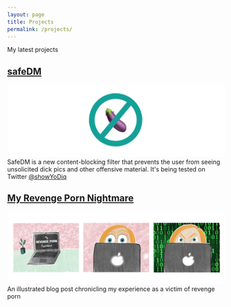 ```yaml
---
layout: page
title: Projects
permalink: /projects/
---
```


My latest projects 


## [safeDM](safedm.com)
![safedm banner](/images/safedmprojectsbanner.png)
SafeDM is a new content-blocking filter that prevents the user from seeing unsolicited dick pics and other offensive material. It's being tested on Twitter [@showYoDiq](Twitter.com/showyodiq)


## [My Revenge Porn Nightmare](https://mother4ker.github.io/she-wants-revenge/)
![Revenge porn banner](/images/revengepornbanner.png)
An illustrated blog post chronicling my experience as a victim of revenge porn